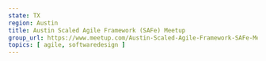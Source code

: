```yaml
---
state: TX
region: Austin
title: Austin Scaled Agile Framework (SAFe) Meetup
group_url: https://www.meetup.com/Austin-Scaled-Agile-Framework-SAFe-Meetup/
topics: [ agile, softwaredesign ]
---
```

